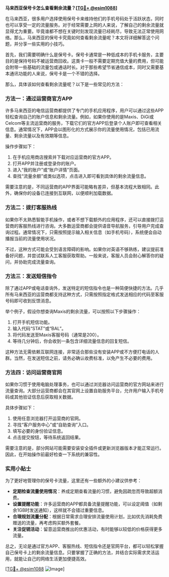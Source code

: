 **马来西亚保号卡怎么查看剩余流量？[[TG💪+ @esim1088](https://t.me/s/esim1088)]**

在马来西亚，很多用户选择使用保号卡来维持他们的手机号码处于活跃状态，同时也可以享受一定的流量服务。对于经常需要上网的人来说，了解自己的剩余流量就显得尤为重要。毕竟谁都不想在关键时刻发现流量已经耗尽，导致无法正常使用网络。那么，马来西亚的保号卡究竟如何查看剩余流量呢？本文将详细解答这个问题，并分享一些实用的小技巧。

首先，我们需要明确什么是保号卡。保号卡通常是一种低成本的手机卡服务，主要目的是保持号码不被运营商回收。这类卡一般不需要定期充值大量的费用，但可能会附带一些基础的流量包或通话时长。对于那些希望节省通信成本，同时又需要基本通讯功能的人来说，保号卡是一个不错的选择。

那么，具体该如何查看剩余流量呢？以下是一些常见的方法：

### 方法一：通过运营商官方APP

许多马来西亚的电信运营商都提供了专门的手机应用程序，用户可以通过这些APP轻松查询自己的账户信息和剩余流量。例如，如果你使用的是Maxis、DiGi或Celcom等主流运营商的服务，下载它们的官方APP后登录个人账户即可查看相关信息。通常情况下，APP会以图形化的方式展示你的流量使用情况，包括已用流量、剩余流量以及有效期等信息。

操作步骤如下：
1. 在手机应用商店搜索并下载对应运营商的官方APP。
2. 打开APP并注册或登录你的账户。
3. 进入“我的账户”或“账户详情”页面。
4. 查找“流量余额”或类似选项，点击进入即可看到具体的剩余流量信息。

需要注意的是，不同运营商的APP界面可能略有差异，但基本流程大致相同。此外，确保你的设备已连接到互联网，以便顺利加载数据。

### 方法二：拨打客服热线

如果你不太熟悉智能手机操作，或者不想下载额外的应用程序，还可以直接拨打运营商的客服热线进行咨询。大多数运营商都会提供语音导航服务，引导用户完成查询过程。通常情况下，只需按照提示输入相关信息（如手机号码），系统便会自动播报当前的流量使用状况。

不过，这种方式可能会受到语言障碍的影响。如果你对英语不够熟练，建议提前准备好问题，并尝试联系人工客服获取帮助。一般来说，客服人员会耐心解答你的疑问，并协助完成流量查询。

### 方法三：发送短信指令

除了通过APP或电话查询外，发送特定的短信指令也是一种简便快捷的方法。几乎所有马来西亚的运营商都支持这种方式，只需按照指定格式发送相应的代码至客服号码即可收到反馈消息。

举个例子，假设你想查询Maxis的剩余流量，可以按照以下步骤操作：
1. 打开手机短信功能。
2. 输入代码“STAT”或“BAL”。
3. 将代码发送至Maxis客服号码（通常是200）。
4. 等待几分钟后，你会收到一条包含详细流量信息的回复短信。

这种方法无需依赖互联网连接，非常适合那些没有安装APP或不方便打电话的人群。当然，在发送短信之前，请务必确认收费标准，以免产生不必要的费用。

### 方法四：访问运营商官网

如果你习惯于使用电脑处理事务，也可以通过浏览器访问运营商的官方网站来进行流量查询。大部分运营商都会在其官网上设置自助服务平台，允许用户输入手机号码或其他验证信息后获取相关数据。

具体步骤如下：
1. 使用任意浏览器打开运营商的官网。
2. 寻找“客户服务中心”或“自助查询”入口。
3. 填写必要的身份验证信息。
4. 点击提交按钮，等待系统返回结果。

需要注意的是，部分网站可能需要安装安全插件或更新浏览器版本才能正常运行。因此，在开始操作前最好检查一下系统的兼容性。

### 实用小贴士

为了更好地管理你的保号卡流量，这里还有一些额外的小建议供参考：

- **定期检查流量使用情况**：养成定期查看流量的习惯，避免因疏忽而导致超额消费。
- **设置提醒功能**：许多运营商的APP都具备流量提醒功能，可以设定阈值（如剩余1GB时发送通知），这样就不会错过重要信息。
- **合理规划流量分配**：根据日常需求合理安排流量使用计划，比如优先消耗免费赠送的流量，再考虑购买额外套餐。
- **关注促销活动**：留意运营商推出的优惠活动，有时能够以较低的价格获得更多流量。

总之，无论是通过官方APP、客服热线、短信指令还是官网平台，都可以轻松掌握自己保号卡上的剩余流量信息。只要掌握了正确的方法，并结合实际需求灵活运用，就能让自己的网络生活更加便捷高效。

[[TG💪+ @esim1088](https://t.me/s/esim1088) ![Image](https://i.postimg.cc/4NQfJmqS/Snipaste-2025-05-13-00-14-12.png)]